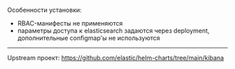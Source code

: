 Особенности установки:

  - RBAC-манифесты не применяются
  - параметры доступа к elasticsearch задаются через deployment, дополнительные configmap'ы не используются 

---

Upstream проект: https://github.com/elastic/helm-charts/tree/main/kibana